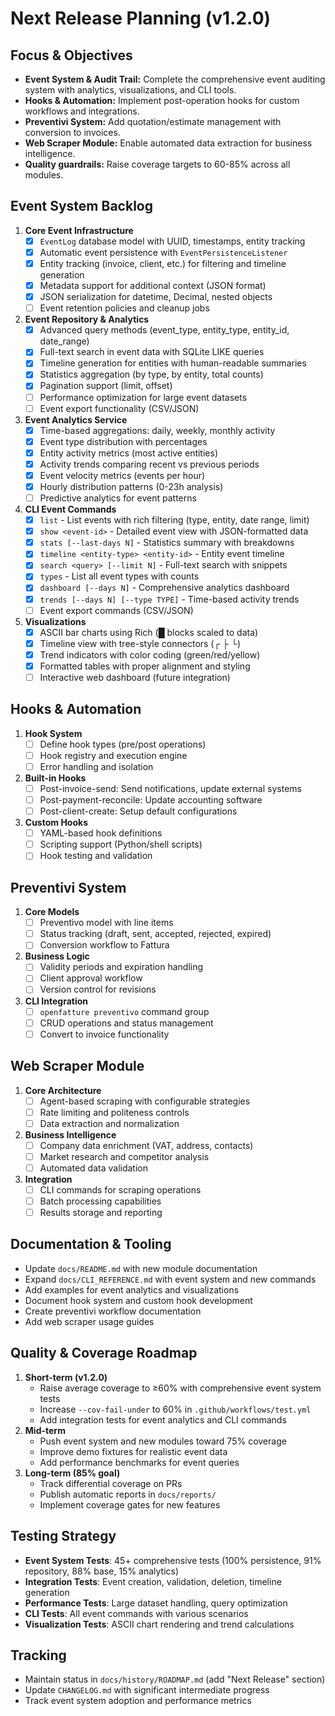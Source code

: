 # Next Release Planning (v1.2.0)

## Focus & Objectives
- **Event System & Audit Trail:** Complete the comprehensive event auditing system with analytics, visualizations, and CLI tools.
- **Hooks & Automation:** Implement post-operation hooks for custom workflows and integrations.
- **Preventivi System:** Add quotation/estimate management with conversion to invoices.
- **Web Scraper Module:** Enable automated data extraction for business intelligence.
- **Quality guardrails:** Raise coverage targets to 60-85% across all modules.

## Event System Backlog
1. **Core Event Infrastructure**
    - [x] `EventLog` database model with UUID, timestamps, entity tracking
    - [x] Automatic event persistence with `EventPersistenceListener`
    - [x] Entity tracking (invoice, client, etc.) for filtering and timeline generation
    - [x] Metadata support for additional context (JSON format)
    - [x] JSON serialization for datetime, Decimal, nested objects
    - [ ] Event retention policies and cleanup jobs
2. **Event Repository & Analytics**
    - [x] Advanced query methods (event_type, entity_type, entity_id, date_range)
    - [x] Full-text search in event data with SQLite LIKE queries
    - [x] Timeline generation for entities with human-readable summaries
    - [x] Statistics aggregation (by type, by entity, total counts)
    - [x] Pagination support (limit, offset)
    - [ ] Performance optimization for large event datasets
    - [ ] Event export functionality (CSV/JSON)
3. **Event Analytics Service**
    - [x] Time-based aggregations: daily, weekly, monthly activity
    - [x] Event type distribution with percentages
    - [x] Entity activity metrics (most active entities)
    - [x] Activity trends comparing recent vs previous periods
    - [x] Event velocity metrics (events per hour)
    - [x] Hourly distribution patterns (0-23h analysis)
    - [ ] Predictive analytics for event patterns
4. **CLI Event Commands**
    - [x] `list` - List events with rich filtering (type, entity, date range, limit)
    - [x] `show <event-id>` - Detailed event view with JSON-formatted data
    - [x] `stats [--last-days N]` - Statistics summary with breakdowns
    - [x] `timeline <entity-type> <entity-id>` - Entity event timeline
    - [x] `search <query> [--limit N]` - Full-text search with snippets
    - [x] `types` - List all event types with counts
    - [x] `dashboard [--days N]` - Comprehensive analytics dashboard
    - [x] `trends [--days N] [--type TYPE]` - Time-based activity trends
    - [ ] Event export commands (CSV/JSON)
5. **Visualizations**
    - [x] ASCII bar charts using Rich (█ blocks scaled to data)
    - [x] Timeline view with tree-style connectors (┌ ├ └)
    - [x] Trend indicators with color coding (green/red/yellow)
    - [x] Formatted tables with proper alignment and styling
    - [ ] Interactive web dashboard (future integration)

## Hooks & Automation
1. **Hook System**
    - [ ] Define hook types (pre/post operations)
    - [ ] Hook registry and execution engine
    - [ ] Error handling and isolation
2. **Built-in Hooks**
    - [ ] Post-invoice-send: Send notifications, update external systems
    - [ ] Post-payment-reconcile: Update accounting software
    - [ ] Post-client-create: Setup default configurations
3. **Custom Hooks**
    - [ ] YAML-based hook definitions
    - [ ] Scripting support (Python/shell scripts)
    - [ ] Hook testing and validation

## Preventivi System
1. **Core Models**
    - [ ] Preventivo model with line items
    - [ ] Status tracking (draft, sent, accepted, rejected, expired)
    - [ ] Conversion workflow to Fattura
2. **Business Logic**
    - [ ] Validity periods and expiration handling
    - [ ] Client approval workflow
    - [ ] Version control for revisions
3. **CLI Integration**
    - [ ] `openfatture preventivo` command group
    - [ ] CRUD operations and status management
    - [ ] Convert to invoice functionality

## Web Scraper Module
1. **Core Architecture**
    - [ ] Agent-based scraping with configurable strategies
    - [ ] Rate limiting and politeness controls
    - [ ] Data extraction and normalization
2. **Business Intelligence**
    - [ ] Company data enrichment (VAT, address, contacts)
    - [ ] Market research and competitor analysis
    - [ ] Automated data validation
3. **Integration**
    - [ ] CLI commands for scraping operations
    - [ ] Batch processing capabilities
    - [ ] Results storage and reporting

## Documentation & Tooling
- Update `docs/README.md` with new module documentation
- Expand `docs/CLI_REFERENCE.md` with event system and new commands
- Add examples for event analytics and visualizations
- Document hook system and custom hook development
- Create preventivi workflow documentation
- Add web scraper usage guides

## Quality & Coverage Roadmap
1. **Short-term (v1.2.0)**
    - Raise average coverage to ≥60% with comprehensive event system tests
    - Increase `--cov-fail-under` to 60% in `.github/workflows/test.yml`
    - Add integration tests for event analytics and CLI commands
2. **Mid-term**
    - Push event system and new modules toward 75% coverage
    - Improve demo fixtures for realistic event data
    - Add performance benchmarks for event queries
3. **Long-term (85% goal)**
    - Track differential coverage on PRs
    - Publish automatic reports in `docs/reports/`
    - Implement coverage gates for new features

## Testing Strategy
- **Event System Tests**: 45+ comprehensive tests (100% persistence, 91% repository, 88% base, 15% analytics)
- **Integration Tests**: Event creation, validation, deletion, timeline generation
- **Performance Tests**: Large dataset handling, query optimization
- **CLI Tests**: All event commands with various scenarios
- **Visualization Tests**: ASCII chart rendering and trend calculations

## Tracking
- Maintain status in `docs/history/ROADMAP.md` (add "Next Release" section)
- Update `CHANGELOG.md` with significant intermediate progress
- Track event system adoption and performance metrics
